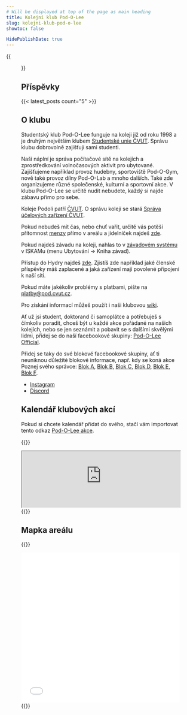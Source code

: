 ```yaml
---
# Will be displayed at top of the page as main heading
title: Kolejní klub Pod-O-Lee
slug: kolejni-klub-pod-o-lee
showtoc: false

HidePublishDate: true
---
```


{{<figure src="panorama.jpg" alt="Panorama" loading=eager >}}

## Příspěvky

{{< latest_posts count="5" >}}

## O klubu

Studentský klub Pod-O-Lee funguje na koleji již od roku 1998 a je druhým největším klubem [Studentské unie ČVUT](https://su.cvut.cz/). Správu klubu dobrovolně zajišťují sami studenti.

Naší náplní je správa počítačové sítě na kolejích a zprostředkování volnočasových aktivit pro ubytované. Zajišťujeme například provoz hudebny, sportoviště Pod-O-Gym, nově také provoz dílny Pod-O-Lab a mnoho dalších. Také zde organizujeme různé společenské, kulturní a sportovní akce. V klubu Pod-O-Lee se určitě nudit nebudete, každý si najde zábavu přímo pro sebe.

Koleje Podolí patří [ČVUT](https://cvut.cz/). O správu kolejí se stará [Správa účelových zařízení ČVUT](https://www.suz.cvut.cz/koleje/koleje-podoli).

Pokud nebudeš mít čas, nebo chuť vařit, určitě vás potěší přítomnost [menzy](https://www.suz.cvut.cz/menzy/menza-podoli) přímo v areálu a jídelníček najdeš [zde](https://agata.suz.cvut.cz/jidelnicky/index.php?clPodsystem=4).

Pokud najdeš závadu na koleji, nahlas to v [závadovém systému](https://web.suz.cvut.cz/KnihaZavad) v ISKAMu (menu Ubytování -> Kniha závad).

Přístup do Hydry najdeš [zde](https://hydra.pod.cvut.cz/). Zjistíš zde například jaké členské příspěvky máš zaplacené a jaká zařízení mají povolené připojení k naší síti.

Pokud máte jakékoliv problémy s platbami, pište na <platby@pod.cvut.cz>.

Pro získání informací můžeš použít i naši klubovou [wiki](https://wiki.pod.cvut.cz/).

Ať už jsi student, doktorand či samoplátce a potřebuješ s čímkoliv poradit, chceš být u každé akce pořádané na našich kolejích, nebo se jen seznámit a pobavit se s dalšími skvělými lidmi, přidej se do naší facebookové skupiny: [Pod-O-Lee Official](https://www.facebook.com/groups/klub.Podolee/).

Přidej se taky do své blokové facebookové skupiny, ať ti neuniknou důležité blokové informace, např. kdy se koná akce Poznej svého správce: [Blok A](http://www.facebook.com/groups/A.Podolee/), [Blok B](http://www.facebook.com/groups/B.Podolee/), [Blok C](http://www.facebook.com/groups/C.Podolee/), [Blok D](http://www.facebook.com/groups/D.Podolee/), [Blok E](https://www.facebook.com/groups/E.Podolee/), [Blok F](http://www.facebook.com/groups/F.Podolee/).

- [Instagram](https://www.instagram.com/pod_o_lee/)
- [Discord](https://discord.gg/bSP7qnZY5y)

## Kalendář klubových akcí

Pokud si chcete kalendář přidat do svého, stačí vám importovat tento odkaz [Pod-O-Lee akce](https://cloud.pod.cvut.cz/remote.php/dav/public-calendars/666q8eA7DaPq6K6e?export).

{{<rawhtml>}}
<iframe id="pod-events-calendar" loading="lazy" width="100%" allowfullscreen=true src="https://cloud.pod.cvut.cz/index.php/apps/calendar/embed/666q8eA7DaPq6K6e"></iframe>
{{</rawhtml>}}

## Mapka areálu

{{<rawhtml>}}
<iframe loading="lazy" width="100%" height="400px" frameborder="0" allowfullscreen=true src="//umap.openstreetmap.fr/en/map/mapa-arealu-koleji-podoli_580764?scaleControl=false&miniMap=false&scrollWheelZoom=false&zoomControl=true&allowEdit=false&moreControl=true&searchControl=null&tilelayersControl=null&embedControl=null&datalayersControl=true&onLoadPanel=undefined&captionBar=false"></iframe>
{{</rawhtml>}}
